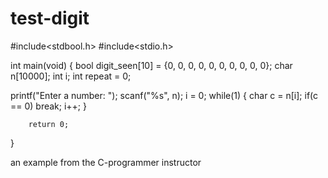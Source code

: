 test-digit
==========

#include<stdbool.h>
#include<stdio.h>

int main(void)
{
  bool digit_seen[10] = {0, 0, 0, 0, 0, 0, 0, 0, 0, 0};
  char n[10000];
  int i; 
  int repeat = 0;

  printf("Enter a number: ");
  scanf("%s", n);
  i = 0; 
  while(1) {
                  char c = n[i];
                  if(c == 0)
                        break;
                  i++;
        }
  
        return 0;
}

an example from the C-programmer instructor

